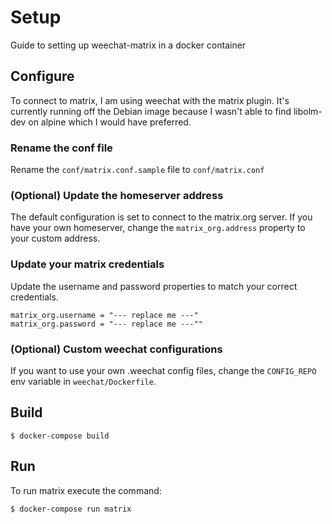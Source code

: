 # Setup
Guide to setting up weechat-matrix in a docker container

## Configure
To connect to matrix, I am using weechat with the matrix plugin. It's currently running
off the Debian image because I wasn't able to find libolm-dev on alpine which I would have preferred.

### Rename the conf file
Rename the `conf/matrix.conf.sample` file to `conf/matrix.conf`

### (Optional) Update the homeserver address
The default configuration is set to connect to the matrix.org server. If you have
your own homeserver, change the `matrix_org.address` property to your custom address.

### Update your matrix credentials
Update the username and password properties to match your correct credentials.
```
matrix_org.username = "--- replace me ---"
matrix_org.password = "--- replace me ---""
```

### (Optional) Custom weechat configurations
If you want to use your own .weechat config files, change the `CONFIG_REPO` env variable in `weechat/Dockerfile`.

## Build
```
$ docker-compose build
```

## Run
To run matrix execute the command:
```bash
$ docker-compose run matrix
```

